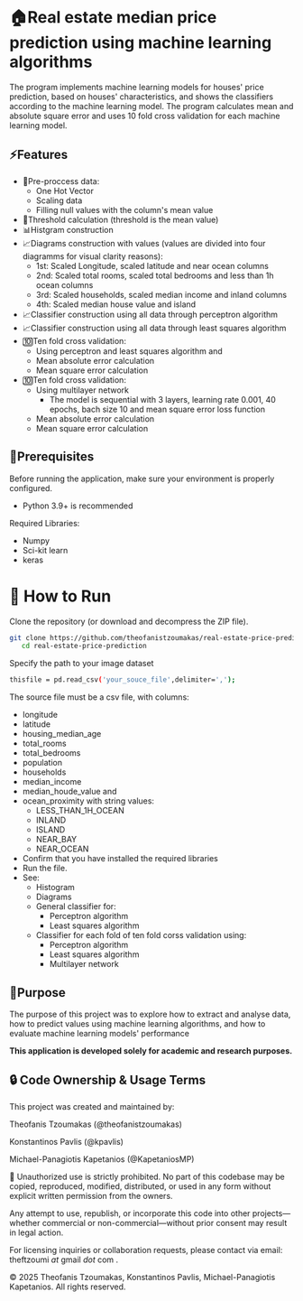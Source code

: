 # 🏠Real estate median price prediction using machine learning algorithms
The program implements machine learning models for houses' price prediction, based on houses' characteristics, and shows the classifiers according to the machine learning model. The program calculates mean and absolute square error and uses  10 fold cross validation for each machine learning model.

## ⚡Features
 - 🔢Pre-proccess data:
    - One Hot Vector
    - Scaling data
    - Filling null values with the column's mean value
 - 📝Threshold calculation (threshold is the mean value)
 - 📊Histgram construction
 - 📈Diagrams construction with values (values are divided into four diagramms for visual clarity reasons):
    - 1st: Scaled Longitude, scaled latitude and near ocean columns
    - 2nd: Scaled total rooms, scaled total bedrooms and less than 1h ocean columns
    - 3rd: Scaled households, scaled median income and inland columns
    - 4th: Scaled median house value and island
 - 📈Classifier construction using all data through perceptron algorithm
 - 📈Classifier construction using all data through least squares algorithm
 - 🔟Ten fold cross validation:
    - Using perceptron and least squares algorithm and
    - Mean absolute error calculation
    - Mean square error calculation
 - 🔟Ten fold cross validation:
    - Using multilayer network
      - The model is sequential with 3 layers, learning rate 0.001, 40 epochs, bach size 10 and mean square error loss function
    - Mean absolute error calculation
    - Mean square error calculation

## 🧰Prerequisites

Before running the application, make sure your environment is properly configured.
 - Python 3.9+ is recommended

Required Libraries:
 - Numpy
 - Sci-kit learn
 - keras

# 🧪 How to Run
Clone the repository (or download and decompress the ZIP file).
```bash
git clone https://github.com/theofanistzoumakas/real-estate-price-prediction.git
   cd real-estate-price-prediction
```

Specify the path to your image dataset
```bash
thisfile = pd.read_csv('your_souce_file',delimiter=',');
```
The source file must be a csv file, with columns:
 - longitude
 - latitude
 - housing_median_age
 - total_rooms
 - total_bedrooms
 - population
 - households
 - median_income
 - median_houde_value and
 - ocean_proximity with string values:
    - LESS_THAN_1H_OCEAN
    - INLAND
    - ISLAND
    - NEAR_BAY
    - NEAR_OCEAN
 - Confirm that you have installed the required libraries
 - Run the file.
 - See:
    - Histogram
    - Diagrams
    - General classifier for:
       - Perceptron algorithm
       - Least squares algorithm
    - Classifier for each fold of ten fold corss validation using:
       - Perceptron algorithm
       - Least squares algorithm
       - Multilayer network

## 🎯Purpose
The purpose of this project was to explore how to extract and analyse data, how to predict values using machine learning algorithms, and how to evaluate machine learning models' performance

**This application is developed solely for academic and research purposes.**
## 🔒 Code Ownership & Usage Terms
This project was created and maintained by:

Theofanis Tzoumakas (@theofanistzoumakas)

Konstantinos Pavlis (@kpavlis)

Michael-Panagiotis Kapetanios (@KapetaniosMP)

🚫 Unauthorized use is strictly prohibited.
No part of this codebase may be copied, reproduced, modified, distributed, or used in any form without explicit written permission from the owners.

Any attempt to use, republish, or incorporate this code into other projects—whether commercial or non-commercial—without prior consent may result in legal action.

For licensing inquiries or collaboration requests, please contact via email: theftzoumi _at_ gmail _dot_ com .

© 2025 Theofanis Tzoumakas, Konstantinos Pavlis, Michael-Panagiotis Kapetanios. All rights reserved.
